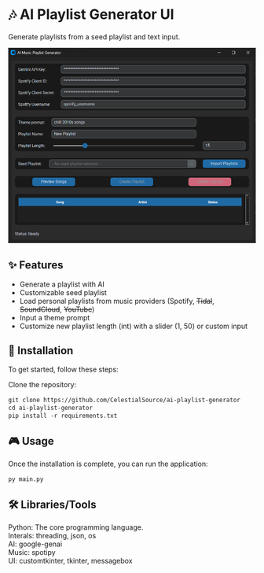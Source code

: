 # 🎶 AI Playlist Generator UI
Generate playlists from a seed playlist and text input.

![Example preview](example_preview.png)

## ✨ Features

- Generate a playlist with AI
- Customizable seed playlist
- Load personal playlists from music providers (Spotify, ~~Tidal~~, ~~SoundCloud~~, ~~YouTube~~)
- Input a theme prompt
- Customize new playlist length (int) with a slider (1, 50) or custom input

## 🚀 Installation
To get started, follow these steps:

Clone the repository:
```
git clone https://github.com/CelestialSource/ai-playlist-generator
cd ai-playlist-generator
pip install -r requirements.txt
```
## 🎮 Usage
Once the installation is complete, you can run the application:
```
py main.py
```
## 🛠️ Libraries/Tools
Python: The core programming language.<br>
Interals: threading, json, os<br>
AI: google-genai<br>
Music: spotipy<br>
UI: customtkinter, tkinter, messagebox<br>
